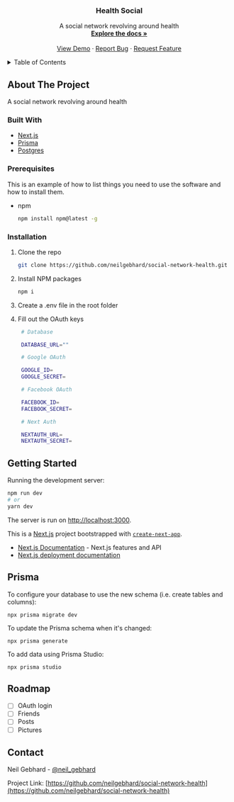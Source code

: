 <h3 align="center">Health Social</h3>

  <p align="center">
    A social network revolving around health
    <br />
    <a href="https://github.com/neilgebhard/social-network-health"><strong>Explore the docs »</strong></a>
    <br />
    <br />
    <a href="#">View Demo</a>
    ·
    <a href="https://github.com/neilgebhard/social-network-health/issues">Report Bug</a>
    ·
    <a href="https://github.com/neilgebhard/social-network-health/issues">Request Feature</a>
  </p>
</div>

<!-- TABLE OF CONTENTS -->
<details>
  <summary>Table of Contents</summary>
  <ol>
    <li>
      <a href="#about-the-project">About The Project</a>
      <ul>
        <li><a href="#built-with">Built With</a></li>
      </ul>
    </li>
    <li>
      <a href="#getting-started">Getting Started</a>
      <ul>
        <li><a href="#prerequisites">Prerequisites</a></li>
        <li><a href="#installation">Installation</a></li>
      </ul>
    </li>
    <li><a href="#roadmap">Roadmap</a></li>
    <li><a href="#contact">Contact</a></li>
  </ol>
</details>

<!-- ABOUT THE PROJECT -->

## About The Project

A social network revolving around health

### Built With

- [Next.js](https://nextjs.org/)
- [Prisma](https://www.prisma.io/)
- [Postgres](https://www.postgresql.org/)

<!-- GETTING STARTED -->

### Prerequisites

This is an example of how to list things you need to use the software and how to install them.

- npm
  ```sh
  npm install npm@latest -g
  ```

### Installation

1. Clone the repo
   ```sh
   git clone https://github.com/neilgebhard/social-network-health.git
   ```
2. Install NPM packages
   ```sh
   npm i
   ```
3. Create a .env file in the root folder
4. Fill out the OAuth keys

   ```sh
    # Database

    DATABASE_URL=""

    # Google OAuth

    GOOGLE_ID=
    GOOGLE_SECRET=

    # Facebook OAuth

    FACEBOOK_ID=
    FACEBOOK_SECRET=

    # Next Auth

    NEXTAUTH_URL=
    NEXTAUTH_SECRET=
   ```

## Getting Started

Running the development server:

```bash
npm run dev
# or
yarn dev
```

The server is run on [http://localhost:3000](http://localhost:3000).

This is a [Next.js](https://nextjs.org/) project bootstrapped with [`create-next-app`](https://github.com/vercel/next.js/tree/canary/packages/create-next-app).

- [Next.js Documentation](https://nextjs.org/docs) - Next.js features and API
- [Next.js deployment documentation](https://nextjs.org/docs/deployment)

## Prisma

To configure your database to use the new schema (i.e. create tables and columns):

`npx prisma migrate dev`

To update the Prisma schema when it's changed:

`npx prisma generate`

To add data using Prisma Studio:

`npx prisma studio`

<!-- ROADMAP -->

## Roadmap

- [ ] OAuth login
- [ ] Friends
- [ ] Posts
- [ ] Pictures

## Contact

Neil Gebhard - [@neil_gebhard](https://twitter.com/neil_gebhard)

Project Link: [https://github.com/neilgebhard/social-network-health](https://github.com/neilgebhard/social-network-health)
